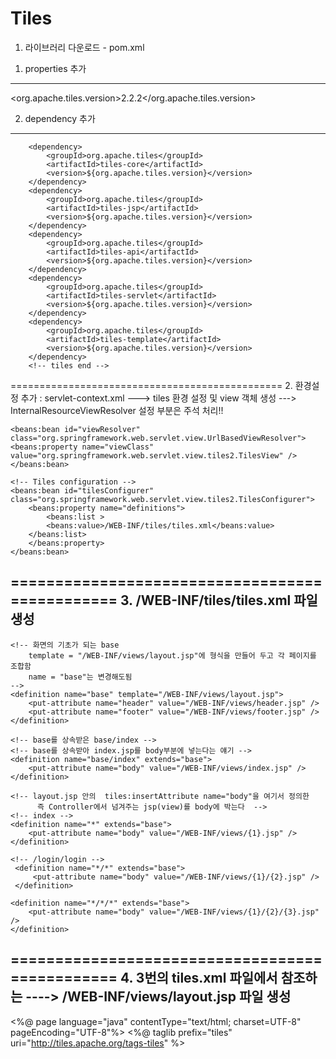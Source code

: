 # Tiles

1. 라이브러리 다운로드 - pom.xml
1) properties 추가 
-------------------------------------------------------------------------------
<org.apache.tiles.version>2.2.2</org.apache.tiles.version>


2) dependency 추가
-------------------------------------------------------------------------------
<!-- tiles start -->
		<dependency> 
			<groupId>org.apache.tiles</groupId> 
			<artifactId>tiles-core</artifactId> 
			<version>${org.apache.tiles.version}</version> 
		</dependency> 
		<dependency> 
			<groupId>org.apache.tiles</groupId> 
			<artifactId>tiles-jsp</artifactId> 
			<version>${org.apache.tiles.version}</version>
		</dependency> 
		<dependency> 
			<groupId>org.apache.tiles</groupId> 
			<artifactId>tiles-api</artifactId> 
			<version>${org.apache.tiles.version}</version> 
		</dependency> 
		<dependency> 
			<groupId>org.apache.tiles</groupId> 
			<artifactId>tiles-servlet</artifactId>
			<version>${org.apache.tiles.version}</version> 
		</dependency> 
		<dependency> 
			<groupId>org.apache.tiles</groupId> 
			<artifactId>tiles-template</artifactId> 
			<version>${org.apache.tiles.version}</version> 
		</dependency>
		<!-- tiles end -->
===============================================
2.  환경설정 추가  :  servlet-context.xml
    ---> tiles 환경 설정 및 view 객체 생성
    ---> InternalResourceViewResolver  설정 부분은 주석 처리!!

<!-- URL로 넘어오는 주소를 매핑해서 사용하겠다 , 이때 사용하는게 TilesView -->
<!-- Tiles view  -->
	<beans:bean id="viewResolver" class="org.springframework.web.servlet.view.UrlBasedViewResolver"> 
	<beans:property name="viewClass" value="org.springframework.web.servlet.view.tiles2.TilesView" /> 
	</beans:bean> 
	
	<!-- Tiles configuration --> 
	<beans:bean id="tilesConfigurer" class="org.springframework.web.servlet.view.tiles2.TilesConfigurer"> 
		<beans:property name="definitions"> 
			<beans:list > 
			<beans:value>/WEB-INF/tiles/tiles.xml</beans:value> 
		</beans:list> 
		</beans:property> 
	</beans:bean>

===============================================
3.  /WEB-INF/tiles/tiles.xml  파일 생성
------------------------------------------------------------------------------
<?xml version="1.0" encoding="UTF-8"?>

<!DOCTYPE tiles-definitions PUBLIC
  "-//Apache Software Foundation//DTD Tiles Configuration 3.0//EN"
  "http://tiles.apache.org/dtds/tiles-config_3_0.dtd">
 
<tiles-definitions>
 
    <!-- 화면의 기초가 되는 base 
    	template = "/WEB-INF/views/layout.jsp"에 형식을 만들어 두고 각 페이지를 조합함
    	name = "base"는 변경해도됨
    -->
    <definition name="base" template="/WEB-INF/views/layout.jsp">      
        <put-attribute name="header" value="/WEB-INF/views/header.jsp" />
        <put-attribute name="footer" value="/WEB-INF/views/footer.jsp" />
    </definition>
    
    <!-- base를 상속받은 base/index -->
    <!-- base를 상속받아 index.jsp를 body부분에 넣는다는 얘기 -->
    <definition name="base/index" extends="base">
        <put-attribute name="body" value="/WEB-INF/views/index.jsp" />
    </definition>
    
<!--
         동적 매핑(호출할때마다 바뀜).
         만약 /user/login의 경로라면 /WEB-INF/views/login/login.jsp 뷰를 가져온다. 
         케바케 * 를 넣으면 {1}을 넣고 jsp를 실행하겠다.(요청하는 url 주소가 아닌 Controller의 반환값을 기준으로 본다 
-->
    
    
    <!-- layout.jsp 안의  tiles:insertAttribute name="body"을 여기서 정의한
    	  즉 Controller에서 넘겨주는 jsp(view)를 body에 박는다  -->
    <!-- index -->     
    <definition name="*" extends="base">
        <put-attribute name="body" value="/WEB-INF/views/{1}.jsp" />
    </definition>
 	
 	<!-- /login/login -->
     <definition name="*/*" extends="base">
         <put-attribute name="body" value="/WEB-INF/views/{1}/{2}.jsp" />
     </definition>
    
    <definition name="*/*/*" extends="base">
        <put-attribute name="body" value="/WEB-INF/views/{1}/{2}/{3}.jsp" />
    </definition>
</tiles-definitions>

===============================================
4.  3번의 tiles.xml 파일에서 참조하는 
       ---->  /WEB-INF/views/layout.jsp 파일 생성
------------------------------------------------------------------------------
<%@ page language="java" contentType="text/html; charset=UTF-8"
    pageEncoding="UTF-8"%>
<%@ taglib prefix="tiles" uri="http://tiles.apache.org/tags-tiles" %>
<!DOCTYPE html>
<html>
<head>
</head>
<body>
    <tiles:insertAttribute name="header" />
    <tiles:insertAttribute name="body" />
    <tiles:insertAttribute name="footer" />
</body>
</html>














